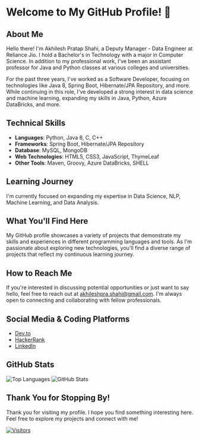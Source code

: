 # Welcome to My GitHub Profile! 👋

## About Me

Hello there! I'm Akhilesh Pratap Shahi, a Deputy Manager - Data Engineer at Reliance Jio. I hold a Bachelor's in Technology with a major in Computer Science. In addition to my professional work, I've been an assistant professor for Java and Python classes at various colleges and universities.

For the past three years, I've worked as a Software Developer, focusing on technologies like Java 8, Spring Boot, Hibernate/JPA Repository, and more. While continuing in this role, I've developed a strong interest in data science and machine learning, expanding my skills in Java, Python, Azure DataBricks, and more.

## Technical Skills

- **Languages**: Python, Java 8, C, C++
- **Frameworks**: Spring Boot, Hibernate/JPA Repository
- **Database**: MySQL, MongoDB
- **Web Technologies**: HTML5, CSS3, JavaScript, ThymeLeaf
- **Other Tools**: Maven, Groovy, Azure DataBricks, SHELL

## Learning Journey

I'm currently focused on expanding my expertise in Data Science, NLP, Machine Learning, and Data Analysis.

## What You'll Find Here

My GitHub profile showcases a variety of projects that demonstrate my skills and experiences in different programming languages and tools. As I'm passionate about exploring new technologies, you'll find a diverse range of projects that reflect my continuous learning journey.

## How to Reach Me

If you're interested in discussing potential opportunities or just want to say hello, feel free to reach out at [akhileshpra.shahi@gmail.com](mailto:akhileshpra.shahi@gmail.com). I'm always open to connecting and collaborating with fellow professionals.

## Social Media & Coding Platforms

- [Dev.to](https://dev.to/shahiakhilesh1304)
- [HackerRank](https://www.hackerrank.com/akhileshpra_sha1)
- [LinkedIn](https://www.linkedin.com/in/akhileshshahi/)

## GitHub Stats

![Top Languages](https://github-readme-stats.vercel.app/api/top-langs/?username=shahiakhilesh1304&layout=compact)
![GitHub Stats](https://github-readme-stats.vercel.app/api?username=shahiakhilesh1304&show_icons=true)

## Thank You for Stopping By!

Thank you for visiting my profile. I hope you find something interesting here. Feel free to explore my projects and connect with me!

[![Visitors](https://komarev.com/ghpvc/?username=shahiakhilesh1304&label=Profile%20Visitors&style=flat)](https://github.com/shahiakhilesh1304)
